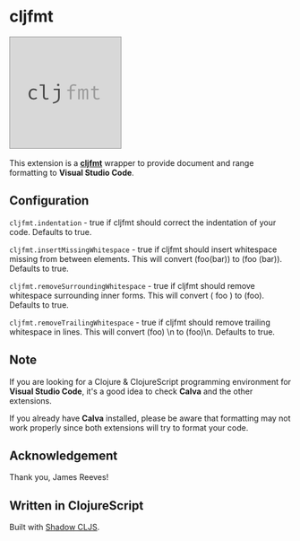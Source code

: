 # cljfmt

![cljfmt](images/web.png)

This extension is a [**cljfmt**](https://github.com/weavejester/cljfmt) wrapper to provide document and range formatting to **Visual Studio Code**.

## Configuration

`cljfmt.indentation` - true if cljfmt should correct the indentation of your code. Defaults to true.

`cljfmt.insertMissingWhitespace` - true if cljfmt should insert whitespace missing from between elements. This will convert (foo(bar)) to (foo (bar)). Defaults to true.

`cljfmt.removeSurroundingWhitespace` -  true if cljfmt should remove whitespace surrounding inner forms. This will convert ( foo ) to (foo). Defaults to true.

`cljfmt.removeTrailingWhitespace` - true if cljfmt should remove trailing whitespace in lines. This will convert (foo) \n to (foo)\n. Defaults to true.


## Note

If you are looking for a Clojure & ClojureScript programming environment for **Visual Studio Code**, it's a good idea to check **Calva** and the other extensions.

If you already have **Calva** installed, please be aware that formatting may not work properly since both extensions will try to format your code.


## Acknowledgement

Thank you, James Reeves!


## Written in ClojureScript

Built with [Shadow CLJS](http://shadow-cljs.org/).
